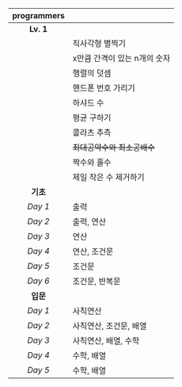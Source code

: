 |programmers||
|:---:|---|
|**Lv. 1**||
||직사각형 별찍기|
||x만큼 간격이 있는 n개의 숫자|
||행렬의 덧셈|
||핸드폰 번호 가리기|
||하샤드 수|
||평균 구하기|
||콜라츠 추측|
||~~최대공약수와 최소공배수~~|
||짝수와 홀수|
||제일 작은 수 제거하기|
|**기초**||
|*Day 1*|출력|
|*Day 2*|출력, 연산|
|*Day 3*|연산|
|*Day 4*|연산, 조건문|
|*Day 5*|조건문|
|*Day 6*|조건문, 반복문|
|**입문**||
|*Day 1*|사칙연산|
|*Day 2*|사칙연산, 조건문, 배열|
|*Day 3*|사칙연산, 배열, 수학|
|*Day 4*|수학, 배열|
|*Day 5*|수학, 배열|
